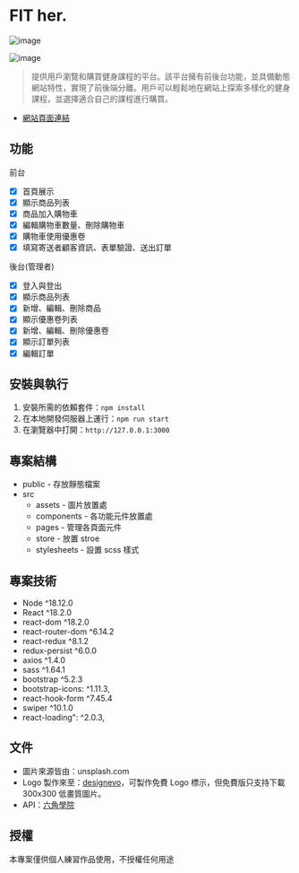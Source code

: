 # FIT her.

![image](https://storage.googleapis.com/vue-course-api.appspot.com/jiangs2023/1719822998470.png?GoogleAccessId=firebase-adminsdk-zzty7%40vue-course-api.iam.gserviceaccount.com&Expires=1742169600&Signature=NjqG2HtKXqOt5NQm85I9TY8PdoHwlXeKqGApTz898AG0t2hVQ3UQ2pBqeO311tb53%2FmDRZ%2FwOnc2eVKBTqe04rgt5nZJHuGFJIsq5%2FFho%2BukjGEt7hwj5SuRRCEgzMFWmsm3zVKjbkPFB950DlaE71b9cPS1fI5MyiC6FrvX7SoBcGGFK7OtFWd18RNb9sh09SZlI1lJmMSd4gpa0B8OOvwwPHexeTBWh8ASIPd10S08IHOT4kFOXCtDroE1LhS2eBJ0qs85TQrYJSdgzaAfio1hXwPxOcT6BIs506xVwhjpex1lHEX42l7Cv4IxcyLx7%2FNnUHJGo1BDrbIJjOTU1Q%3D%3D)

![image](https://storage.googleapis.com/vue-course-api.appspot.com/jiangs2023/1719823118278.png?GoogleAccessId=firebase-adminsdk-zzty7%40vue-course-api.iam.gserviceaccount.com&Expires=1742169600&Signature=GRHfzlxLL0quIyvWZOheiFAmNdgtyYFgqY%2FAQcRiFmotsP1l58NzDcPIIOacGajjnerCxDtVIqQe0Ufbe7SSQprZ%2FlpCAIl3k182M0cc6NkncbkfDvXolZx0rJ2FwnoYfGZKjaNVwP9n2Zjl1yd8zzfT%2Bbq2un3nviKP9UulqUDe4gjjbQX7Sis0qlU%2BPMGdbbZkDsnycUse98MTKvUhdMViSjXX66FzTfFtg5K0h0pue1ejbOrYbqTL%2BOpDRCBO3Jeuf94RzEfC3qjHPcnhMJIzF3r15yHC0URvrzHFNHuwRBaBP3K7X1OL8rADHGfbsiHJATaSkk7%2F9RB2ficXng%3D%3D)

> 提供用戶瀏覽和購買健身課程的平台。該平台擁有前後台功能，並具備動態網站特性，實現了前後端分離。用戶可以輕鬆地在網站上探索多樣化的健身課程，並選擇適合自己的課程進行購買。

- [網站頁面連結](https://viccjiang.github.io/react_project/#/)

## 功能

前台

- [x] 首頁展示
- [x] 顯示商品列表
- [x] 商品加入購物車
- [x] 編輯購物車數量、刪除購物車
- [x] 購物車使用優惠卷
- [x] 填寫寄送者顧客資訊、表單驗證、送出訂單

後台(管理者)

- [x] 登入與登出
- [x] 顯示商品列表
- [x] 新增、編輯、刪除商品
- [x] 顯示優惠卷列表
- [x] 新增、編輯、刪除優惠卷
- [x] 顯示訂單列表
- [x] 編輯訂單

## 安裝與執行

1. 安裝所需的依賴套件：`npm install`
2. 在本地開發伺服器上運行：`npm run start`
3. 在瀏覽器中打開：`http://127.0.0.1:3000`

## 專案結構

- public - 存放靜態檔案
- src
  - assets - 圖片放置處
  - components - 各功能元件放置處
  - pages - 管理各頁面元件
  - store - 放置 stroe
  - stylesheets - 設置 scss 樣式

## 專案技術

- Node ^18.12.0
- React ^18.2.0
- react-dom ^18.2.0
- react-router-dom ^6.14.2
- react-redux ^8.1.2
- redux-persist ^6.0.0
- axios ^1.4.0
- sass ^1.64.1
- bootstrap ^5.2.3
- bootstrap-icons: ^1.11.3,
- react-hook-form ^7.45.4
- swiper ^10.1.0
- react-loading": ^2.0.3,

## 文件

- 圖片來源皆由：unsplash.com
- Logo 製作來至：[designevo](https://www.designevo.com/tw/)，可製作免費 Logo 標示，但免費版只支持下載 300x300 低畫質圖片。
- API：[六角學院](https://www.hexschool.com/)

## 授權

本專案僅供個人練習作品使用，不授權任何用途

